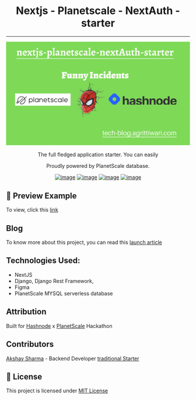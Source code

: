 # <center>Nextjs - Planetscale - NextAuth - starter</center>


---
![Image](/public/images/readme.png)
<center>
The full fledged application starter. You can easily

Proudly powered by PlanetScale database.


[![image](https://img.shields.io/badge/NextJS-20232A?style=for-the-badge&logo=react&logoColor=61DAFB)](https://nextjs.org/)
[![image](https://img.shields.io/badge/Hashnode-2962FF?style=for-the-badge&logo=hashnode&logoColor=white)](https://hashnode.com)
[![image](https://img.shields.io/badge/-Planetscale-orange)](https://planetscale.com)
[![image](https://img.shields.io/badge/-Vercel-gray)](https://www.vercel.com)

</center>



## 👀 Preview Example
To view, click this [link](https://nextjs-planetscale-nextauth-starter.vercel.app/)


## Blog
To know more about this project, you can read this [launch article](https://tech-blog.agrittiwari.com/nextauth-planetscale-starter)

## Technologies Used:
- NextJS
- Django, Django Rest Framework,
- Figma
- PlanetScale MYSQL serverless database

## Attribution
Built for [Hashnode](https://hasnode.com) x [PlanetScale](https://planetscale.com/) Hackathon


## Contributors
[Akshay Sharma](https://gitHub.com/akshays1333) - Backend Developer
[traditional Starter](https://github.com/planetscale/nextjs-planetscale-starter)

## 🔐 License
This project is licensed under [MIT License](LICENSE)


